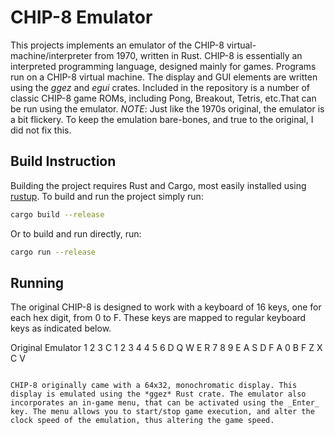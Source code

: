 
# CHIP-8 Emulator
This projects implements an emulator of the CHIP-8 virtual-machine/interpreter from 1970, written in Rust. CHIP-8 is essentially an interpreted programming language, designed mainly for games. Programs run on a CHIP-8 virtual machine. The display and GUI elements are written using the *ggez* and *egui* crates. Included in the repository is a number of classic CHIP-8 game ROMs, including Pong, Breakout, Tetris, etc.That can be run using the emulator. *NOTE*: Just like the 1970s original, the emulator is a bit flickery. To keep the emulation bare-bones, and true to the original, I did not fix this. 

## Build Instruction
Building the project requires Rust and Cargo, most easily installed using [rustup](https://rustup.rs).
To build and run the project simply run:
```bash
cargo build --release
```
Or to build and run directly, run:
```bash
cargo run --release
```

## Running
The original CHIP-8 is designed to work with a keyboard of 16 keys, one for each hex digit, from 0 to F. These keys are mapped to regular keyboard keys as indicated below.

Original               Emulator
1 2 3 C                1 2 3 4
4 5 6 D                Q W E R
7 8 9 E                A S D F
A 0 B F                Z X C V
```

CHIP-8 originally came with a 64x32, monochromatic display. This display is emulated using the *ggez* Rust crate. The emulator also incorporates an in-game menu, that can be activated using the _Enter_ key. The menu allows you to start/stop game execution, and alter the clock speed of the emulation, thus altering the game speed.
